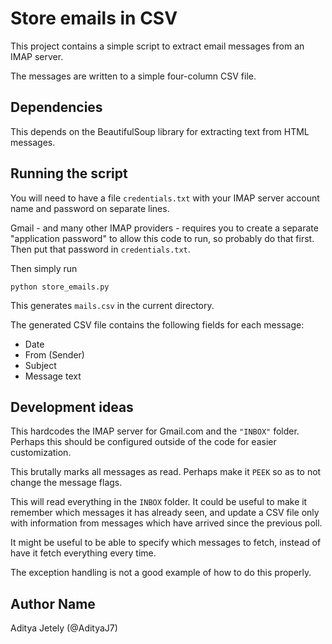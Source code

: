 # Store emails in CSV

This project contains a simple script to extract email messages
from an IMAP server.

The messages are written to a simple four-column CSV file.


## Dependencies

This depends on the BeautifulSoup library
for extracting text from HTML messages.


## Running the script

You will need to have a file `credentials.txt`
with your IMAP server account name and password on separate lines.

Gmail - and many other IMAP providers -
requires you to create a separate "application password"
to allow this code to run, so probably do that first.
Then put that password in `credentials.txt`.

Then simply run

```
python store_emails.py
```

This generates `mails.csv` in the current directory.

The generated CSV file contains the following fields for each message:

* Date
* From (Sender)
* Subject
* Message text


## Development ideas

This hardcodes the IMAP server for Gmail.com and the `"INBOX"` folder.
Perhaps this should be configured outside of the code
for easier customization.

This brutally marks all messages as read.
Perhaps make it `PEEK` so as to not change the message flags.

This will read everything in the `INBOX` folder.
It could be useful to make it remember which messages it has already seen,
and update a CSV file only with information from messages which have
arrived since the previous poll.

It might be useful to be able to specify which messages to fetch,
instead of have it fetch everything every time.

The exception handling is not a good example of how to do this properly.


## Author Name

Aditya Jetely (@AdityaJ7)
